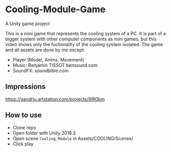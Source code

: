 # Cooling-Module-Game
A Unity game project 

This is a mini game that represents the cooling system of a PC. It is part of a bigger system with other computer components as mini games, but this video shows only the fuctionality of the cooling system isolated.
The game and all assets are done by me except:
- Player (Model, Anims, Movement)
- Music: Benjamin TISSOT bensound.com
- SoundFX: soundbible.com

## Impressions
https://gandrlu.artstation.com/projects/8lR0bm

## How to use
- Clone repo
- Open folder with Unity 2018.3
- Open scene `Cooling_Module` in Assets/COOLING/Scenes/
- Click play
